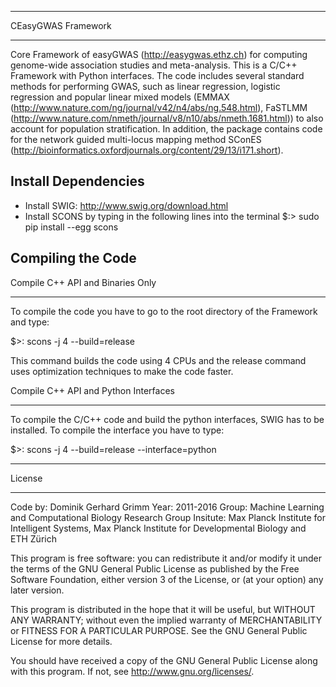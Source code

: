 *********************
CEasyGWAS Framework
*********************

Core Framework of easyGWAS (http://easygwas.ethz.ch) for computing genome-wide association studies and meta-analysis. This is a C/C++ Framework with Python interfaces. The code includes several standard methods for performing GWAS, such as linear regression, logistic regression and popular linear mixed models (EMMAX (http://www.nature.com/ng/journal/v42/n4/abs/ng.548.html), FaSTLMM (http://www.nature.com/nmeth/journal/v8/n10/abs/nmeth.1681.html)) to also account for population stratification. In addition, the package contains code for the network guided multi-locus mapping method SConES (http://bioinformatics.oxfordjournals.org/content/29/13/i171.short).


Install Dependencies
------------------------

- Install SWIG: http://www.swig.org/download.html
- Install SCONS by typing in the following lines into the terminal
  $:> sudo pip install --egg scons



Compiling the Code
----------------------

Compile C++ API and Binaries Only
*********************************

To compile the code you have to go to the root directory of the Framework and type:

$>: scons -j 4 --build=release

This command builds the code using 4 CPUs and the release command uses optimization techniques to make the code faster.


Compile C++ API and Python Interfaces
**************************************

To compile the C/C++ code and build the python interfaces, SWIG has to be installed. To compile the interface you have to type:

$>: scons -j 4 --build=release --interface=python


*******
License
*******

Code by: Dominik Gerhard Grimm
Year: 2011-2016
Group: Machine Learning and Computational Biology Research Group
Insitute: Max Planck Institute for Intelligent Systems, Max Planck Institute for Developmental Biology and ETH Zürich

This program is free software: you can redistribute it and/or modify
it under the terms of the GNU General Public License as published by
the Free Software Foundation, either version 3 of the License, or
(at your option) any later version.

This program is distributed in the hope that it will be useful,
but WITHOUT ANY WARRANTY; without even the implied warranty of
MERCHANTABILITY or FITNESS FOR A PARTICULAR PURPOSE.  See the
GNU General Public License for more details.

You should have received a copy of the GNU General Public License
along with this program.  If not, see <http://www.gnu.org/licenses/>.


